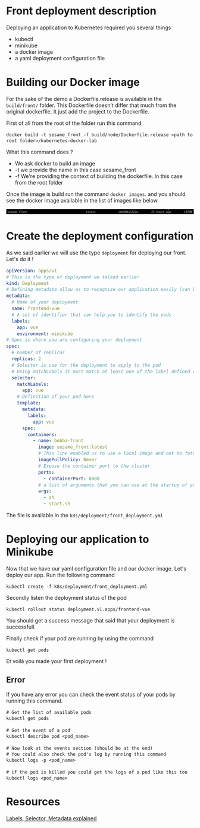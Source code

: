 # Front deployment description

Deploying an application to Kubernetes required you several things

- kubectl
- minikube
- a docker image
- a yaml deployment configuration file

# Building our Docker image

For the sake of the demo a Dockerfile.release is available in the ```build/front/``` folder. This Dockerfile doesn't differ that much from the original dockerfile. It just add the project to the Dockerfile.

First of all from the root of the folder run this command

```shell
docker build -t sesame_front -f build/node/Dockerfile.release <path to root folder>/kubernetes-docker-lab
```

What this command does ?

- We ask docker to build an image
- -t we provide the name in this case sesame_front
- -f We're providing the context of building the dockerfile. In this case from the root folder

Once the image is build run the command ```docker images```. and you should see the docker image available in the list of images like below.

<p align="center">
  <img src="../../img/sesame_front_img.png" />
</p>

# Create the deployment configuration

As we said earlier we will use the type ```deployment``` for deploying our front. Let's do it !

```yaml
apiVersion: apps/v1
# This is the type of deployment we talked earlier
kind: Deployment
# Defining metadata allow us to recognize our application easily (can be use by external tools such as Stackdriver, kubectl)
metadata:
  # Name of your deployment
  name: frontend-vue
  # A set of identifier that can help you to identify the pods
  labels:
    app: vue
    environment: minikube
# Spec is where you are configuring your deployment
spec:
  # number of replicas
  replicas: 2
  # Selector is use for the deployment to apply to the pod
  # Using matchLabels it must match at least one of the label defined earlier
  selector:
    matchLabels:
      app: vue
    # Definition of your pod here
    template:
      metadata:
        labels:
          app: vue
      spec:
        containers:
          - name: bobba-front
            image: sesame_front:latest
            # This line enabled us to use a local image and not to fetch one coming from a server
            imagePullPolicy: Never
            # Expose the container port to the cluster
            ports:
              - containerPort: 8080
            # a list of arguments that you can use at the startup of your pods
            args:
              - sh
              - start.sh
```

The file is available in the ```k8s/deployment/front_deployment.yml```

# Deploying our application to Minikube

Now that we have our yaml configuration file and our docker image. Let's deploy our app. Run the following command

```shell
kubectl create -f k8s/deployment/front_deployment.yml
```

Secondly listen the deployment status of the pod

```shell
kubectl rollout status deployment.v1.apps/frontend-vue
```

You should get a success message that said that your deployment is successfull. 

Finally check if your pod are running by using the command

```shell
kubectl get pods
```

Et voilà you made your first deployment !

## Error

If you have any error you can check the event status of your pods by running this command.

```shell
# Get the list of available pods
kubectl get pods

# Get the event of a pod
kubectl describe pod <pod_name>

# Now look at the events section (should be at the end)
# You could also check the pod's log by running this command
kubectl logs -p <pod_name>

# if the pod is killed you could get the logs of a pod like this too
kubectl logs <pod_name>
```

# Resources

[Labels, Selector, Metadata explained](https://medium.com/@zwhitchcox/matchlabels-labels-and-selectors-explained-in-detail-for-beginners-d421bdd05362)